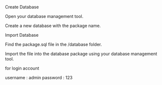 Create Database

Open your database management tool.

Create a new database with the package name.

Import Database

Find the package.sql file in the /database folder.

Import the file into the database package using your database management tool.

for login account

username : admin
password : 123
